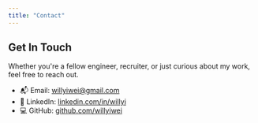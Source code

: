 ```yaml
---
title: "Contact"
---
```


## Get In Touch

Whether you're a fellow engineer, recruiter, or just curious about my work, feel free to reach out.

- 📬 Email: [willyiwei@gmail.com](mailto:willyiwei@gmail.com)
- 💼 LinkedIn: [linkedin.com/in/willyi](https://linkedin.com/in/willyi)
- 💻 GitHub: [github.com/willyiwei](https://github.com/willyiwei)
